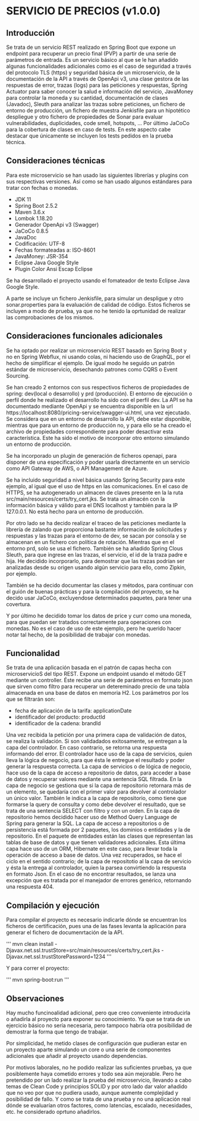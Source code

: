 # SERVICIO DE PRECIOS (v1.0.0)

## Introducción

Se trata de un servicio REST realizado en Spring Boot que expone un endpoint para recuperar un precio final (PVP) a partir de una serie de parámetros de entrada. Es un servicio básico al que se le han añadido algunas funcionalidades adicionales como es el caso de seguridad a través del protocolo TLS (https) y seguridad básica de un microservicio, de la documentación de la API a través de OpenApi v3, una clase gestora de las respuestas de error, trazas (logs) para las peticiones y respuestas, Spring Actuator para saber conocer la salud e información del servicio, JavaMoney para controlar la moneda y su cantidad, documentación de clases (Javadoc), Sleuth para analizar las trazas sobre peticiones, un fichero de entorno de producción, un fichero de muestra Jenkisfile para un hipotético despliegue y otro fichero de propiedades de Sonar para evaluar vulnerabilidades, duplicidades, code smell, hotspots, ... Por último JaCoCo para la cobertura de clases en caso de tests. En este aspecto cabe destacar que únicamente se incluyen los tests pedidos en la prueba técnica.

## Consideraciones técnicas

Para este microservicio se han usado las siguientes librerías y plugins con sus respectivas versiones. Así como se han usado algunos estándares para tratar con fechas o monedas.

* JDK 11
* Spring Boot 2.5.2
* Maven 3.6.x
* Lombok 1.18.20
* Generador OpenApi v3 (Swagger)
* JaCoCo 0.8.5
* JavaDoc
* Codificación: UTF-8
* Fechas formateadas a: ISO-8601
* JavaMoney: JSR-354
* Eclipse Java Google Style
* Plugin Color Ansi Escap Eclipse

Se ha desarrollado el proyecto usando el fomateador de texto Eclipse Java Google Style.

A parte se incluye un fichero Jenkisfile, para simular un despligue y otro sonar.properties para la evaluación de calidad de código. Estos ficheros se incluyen a modo de prueba, ya que no he tenido la oprtunidad de realizar las comprobaciones de los mismos.

## Consideraciones funcionales adicionales

Se ha optado por realizar un microservicio REST basado en Spring Boot y no en Spring Webflux, ni usando colas, ni haciendo uso de GraphQL, por el hecho de simplificar el ejemplo. De igual modo he seguido un patrón estándar de microservicio, desechando patrones como CQRS o Event Sourcing.

Se han creado 2 entornos con sus respectivos ficheros de propiedades de spring: dev(local o desarrollo) y prd (producción).
El entorno de ejecución o perfil donde he realizado el desarrollo ha sido con el perfil dev. La API se ha documentado mediante OpenApi y se encuentra disponible en la url https://localhost:8080/pricing-service/swagger-ui.html, una vez ejecutado. Se considera que en un entorno de desarrollo la API, debe estar disponible, mientras que para un entorno de producción no, y para ello se ha creado el archivo de propiedades correspondiente para poder desactivar esta característica. Este ha sido el motivo de incorporar otro entorno simulando un entorno de producción.

Se ha incorporado un plugin de generación de ficheros openapi, para disponer de una especificación y poder usarla directamente en un servicio como API Gateway de AWS, o API Management de Azure.

Se ha incluido seguridad a nivel básica usando Spring Security para este ejemplo, al igual que el uso de https en las comunicaciones. En el caso de HTTPS, se ha autogenerado un almacen de claves presente en la la ruta src/main/resources/certs/try_cert.jks. Se trata un almacén con la información básica y válido para el DNS localhost y también para la IP 127.0.0.1. No está hecho para un entorno de producción.

Por otro lado se ha decido realizar el traceo de las peticiones mediante la librería de zalando que proporciona bastante información de solicitudes y respuestas y las trazas para el entorno de dev, se sacan por consola y se almacenan en un fichero con política de rotación. Mientras que en el entorno prd, solo se usa el fichero. También se ha añadido Spring Clous Sleuth, para que ingrese en las trazas, el servicio, el id de la traza padre e hija. He decidido incorporarlo, para demostrar que las trazas podrían ser analizadas desde su origen usando algún servicio para ello, como Zipkin, por ejemplo.

También se ha decido documentar las clases y métodos, para continuar con el guión de buenas prácticas y para la compilación del proyecto, se ha decido usar JaCoCo, excluyendose determinados paquetes, para tener una covertura.

Y por último he decidido tomar los datos de price y curr como una moneda, para que puedan ser tratados correctamente para operaciones con monedas. No es el caso de uso de este ejemplo, pero he querido hacer notar tal hecho, de la posibilidad de trabajar con monedas.

## Funcionalidad

Se trata de una aplicación basada en el patrón de capas hecha con microservicioS del tipo REST. Expone un endpoint usando el método GET mediante un controller. Éste recibe una serie de parámetros en formato json que sirven como filtro para recuperar un detereminado precio de una tabla almacenada en una base de datos en memoria H2. Los parámetros por los que se filtrarán son:

- fecha de aplicación de la tarifa: applicationDate
- identificador del producto:       productId
- identificador de la cadena:       brandId

Una vez recibida la petición por una primera capa de validación de datos, se realiza la validación. Si son validadados exitosamente, se entregan a la capa del controlador. En caso contrario, se retorna una respuesta informando del error. El controlador hace uso de la capa de servicios, quien lleva la lógica de negocio, para que ésta le entregue el resultado y poder generar la respuesta correcta. La capa de servicios o de lógica de negocio, hace uso de la capa de acceso a repositorio de datos, para acceder a base de datos y recuperar valores mediante una sentencia SQL filtrada. En la capa de negocio se gestiona que si la capa de repositorio retornara más de un elemento, se quedaría con el primer valor para devolver al controlador un único valor. También le indica a la capa de repositorio, como tiene que formarse la query de consulta y como debe devolver el resultado, que se trata de una sentencia SELECT con filtro y con un orden. En la capa de repositorio hemos decidido hacer uso de Method Query Language de Spring para generar la SQL. La capa de acceso a repositorios o de persistencia está formada por 2 paquetes, los dominios o entidades y la de repositorio. En el paquete de entidades están las clases que representan las tablas de base de datos y que tienen validadores adicionales. Esta última capa hace uso de un ORM, Hibernate en este caso, para llevar toda la operación de acceso a base de datos. Una vez recuperados, se hace el ciclo en el sentido contrario; de la capa de repositotio al la capa de servicio y ésta la entrega al controlador, quien la parsea convirtiendo la respuesta en formato Json. En el caso de no encontrar resultados, se lanza una excepción que es tratada por el manejador de errores genérico, retornando una respuesta 404.

## Compilación y ejecución

Para compilar el proyecto es necesario indicarle dónde se encuentran los ficheros de certificación, pues una de las fases levanta la aplicación para generar el fichero de documenrtación de la API.

'''
mvn clean install -Djavax.net.ssl.trustStore=src/main/resources/certs/try_cert.jks -Djavax.net.ssl.trustStorePassword=1234
'''

Y para correr el proyecto:

'''
mvn spring-boot:run
'''

## Observaciones
Hay mucho funcinoalidad adicional, pero que creo conveniente introducirla o añadirla al proyecto para exponer su conocimiento. Ya que se trata de un ejercicio básico no sería necesaria, pero tampoco habría otra posibilidad de demostrar la forma que tengo de trabajar.

Por simplicidad, he metido clases de configuración que pudieran estar en un proyecto aparte simulando un core o una serie de componentes adicionales que añadir al proyecto usando dependencias.

Por motivos laborales, no he podido realizar las suficientes pruebas, ya que posiblemente haya cometido errores y todo sea aún mejorable. Pero he pretendido por un lado realizar la prueba del microservicio, llevando a cabo temas de Clean Code y principios SOLID y por otro lado dar valor añadido que no veo por que no pudiera usado, aunque aumente complejidad y posibilidad de fallo. Y como se trata de una prueba y no una aplicación real dónde se evaluarían otros factores, como latencias, escalado, necesidades, etc. he considerado oprtuno añadirlos.

